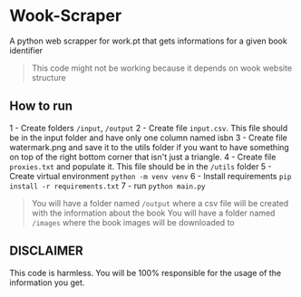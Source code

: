 # Wook-Scraper
A python web scrapper for work.pt that gets informations for a given book identifier

> This code might not be working because it depends on wook website structure

## How to run

1 - Create folders `/input`, `/output` 
2 - Create file `input.csv`. This file should be in the input folder and have only one column named isbn
3 - Create file watermark.png and save it to the utils folder if you want to have something on top of the right bottom corner that isn't just a triangle.
4 - Create file `proxies.txt` and populate it. This file should be in the `/utils` folder
5 - Create virtual environment `python -m venv venv`
6 - Install requirements `pip install -r requirements.txt`
7 - run `python main.py`


> You will have a folder named `/output` where a csv file will be created with the information about the book
> You will have a folder named `/images` where the book images will be downloaded to

## DISCLAIMER 
This code is harmless. 
You will be 100% responsible for the usage of the information you get.
